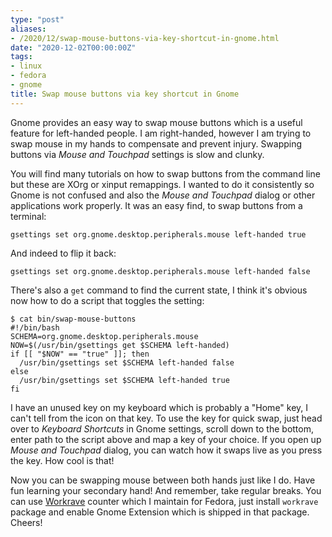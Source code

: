 ```yaml
---
type: "post"
aliases:
- /2020/12/swap-mouse-buttons-via-key-shortcut-in-gnome.html
date: "2020-12-02T00:00:00Z"
tags:
- linux
- fedora
- gnome
title: Swap mouse buttons via key shortcut in Gnome
---
```


Gnome provides an easy way to swap mouse buttons which is a useful feature for
left-handed people. I am right-handed, however I am trying to swap mouse in my
hands to compensate and prevent injury. Swapping buttons via *Mouse and
Touchpad* settings is slow and clunky.

You will find many tutorials on how to swap buttons from the command line but
these are XOrg or xinput remappings. I wanted to do it consistently so Gnome is
not confused and also the *Mouse and Touchpad* dialog or other applications
work properly. It was an easy find, to swap buttons from a terminal:

    gsettings set org.gnome.desktop.peripherals.mouse left-handed true

And indeed to flip it back:

    gsettings set org.gnome.desktop.peripherals.mouse left-handed false

There's also a `get` command to find the current state, I think it's obvious
now how to do a script that toggles the setting:

    $ cat bin/swap-mouse-buttons
    #!/bin/bash
    SCHEMA=org.gnome.desktop.peripherals.mouse
    NOW=$(/usr/bin/gsettings get $SCHEMA left-handed)
    if [[ "$NOW" == "true" ]]; then
      /usr/bin/gsettings set $SCHEMA left-handed false
    else
      /usr/bin/gsettings set $SCHEMA left-handed true
    fi

I have an unused key on my keyboard which is probably a "Home" key, I can't
tell from the icon on that key. To use the key for quick swap, just head over
to *Keyboard Shortcuts* in Gnome settings, scroll down to the bottom, enter
path to the script above and map a key of your choice. If you open up *Mouse
and Touchpad* dialog, you can watch how it swaps live as you press the key.
How cool is that!

Now you can be swapping mouse between both hands just like I do. Have fun
learning your secondary hand! And remember, take regular breaks. You can use
[Workrave](https://workrave.org) counter which I maintain for Fedora, just
install `workrave` package and enable Gnome Extension which is shipped in that
package. Cheers!

